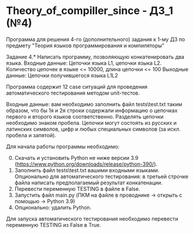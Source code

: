 # Theory_of_compiller_since - ДЗ_1 (№4)

Программа для решения 4-го (дополнительного) задания к 1-му ДЗ по предмету "Теория языков программирования и компиляторы"

Задание 4.* Написать программу, позволяющую конкатенировать два языка.
Входные данные: Цепочки языка L1, цепочки языка L2. Количество цепочек в языке <= 10000, длина цепочки <= 100
Выходные данные: Цепочки получившегося языка L1L2

Программа содержит 12 case ситуаций для  проведения автоматического тестирования методом unit-тестов. 

Входные данные: вам необходимо заполнить файл tests\test.txt таким образом, что бы 1я и 2я строки содержали информацию о цепочках первого и второго языков соответственно. 
Разделять цепочки необходимо знаком пробела. Цепочки могут состоять из русских и латинских символов, цифр и любых специальных символов (за искл. пробела и запятой). 

Для начала работы программы необходимо:

0. Скачать и установить Python не ниже версии 3.9 (https://www.python.org/downloads/release/python-390/).
1. Заполнить файл tests\test.txt вашими входными языками. Опционально для автоматического тестирования: в третьей строчке файла написать предполагаемый результат конкатенации.
2. Перевести переменную TESTING в файле в False.
3. Запустить файл main.py (ПКМ на файле в проводнике -> открыть с помощью -> Python 3.9)
4. Опционально: удалить Python.

Для запуска автоматического тестирования необходимо перевести переменную TESTING из False в True.

